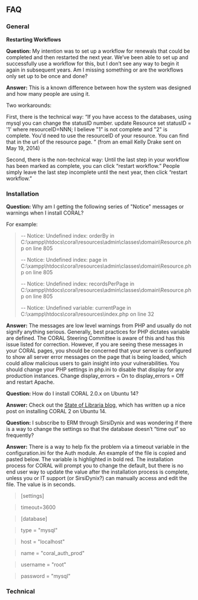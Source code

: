 FAQ
---

### General

**Restarting Workflows**

**Question:** My intention was to set up a workflow for renewals that could be completed and then restarted the next year. We’ve been able to set up and successfully use a workflow for this, but I don’t see any way to begin it again in subsequent years. Am I missing something or are the workflows only set up to be once and done?

**Answer:** This is a known difference between how the system was designed and how many people are using it.

Two workarounds:

First, there is the technical way: “If you have access to the databases, using mysql you can change the statusID number.
update Resource set statusID = '1' where resourceID=NNN;
I believe "1" is not complete and "2" is complete. You'd need to use the resourceID of your resource. You can find that in the url of the resource page. ” (from an email Kelly Drake sent on May 19, 2014)

Second, there is the non-technical way: Until the last step in your workflow has been marked as complete, you can click “restart workflow.” People simply leave the last step incomplete until the next year, then click “restart workflow.”

### Installation

**Question:** Why am I getting the following series of "Notice" messages or warnings when I install CORAL?  

For example:

> -- Notice: Undefined index: orderBy in C:\xampp\htdocs\coral\resources\admin\classes\domain\Resource.php on line 805
> 
> -- Notice: Undefined index: page in C:\xampp\htdocs\coral\resources\admin\classes\domain\Resource.php on line 805
> 
> -- Notice: Undefined index: recordsPerPage in C:\xampp\htdocs\coral\resources\admin\classes\domain\Resource.php on line 805
> 
> -- Notice: Undefined variable: currentPage in C:\xampp\htdocs\coral\resources\index.php on line 32


**Answer:** The messages are low level warnings from PHP and usually do not signify anything serious. Generally, best practices for PHP dictates variable are defined. The CORAL Steering Committee is aware of this and has this issue listed for correction. However, if you are seeing these messages in your CORAL pages, you should be concerned that your server is configured to show all server error messages on the page that is being loaded, which could allow malicious users to gain insight into your vulnerabilities. You should change your PHP settings in php.ini to disable that display for any production instances. Change display_errors = On to display_errors = Off and restart Apache. 

**Question:** How do I install CORAL 2.0.x on Ubuntu 14?

**Answer:** Check out the [State of Libraria blog](http://stateoflibraria.com/2017/02/23/coral-2-on-ubuntu-14/), which has written up a nice post on installing CORAL 2 on Ubuntu 14.


**Question:** I subscribe to ERM through SirsiDynix and was wondering if there is a way to change the settings so that the database doesn’t “time out” so frequently?  

**Answer:** There is a way to help fix the problem via a timeout variable in the configuration.ini for the Auth module. An example of the file is copied and pasted below. The variable is highlighted in bold red. The installation process for CORAL will prompt you to change the default, but there is no end user way to update the value after the installation process is complete, unless you or IT support (or SirsiDynix?) can manually access and edit the file. The value is in seconds.

> [settings]

> timeout=3600

> [database]

> type = "mysql"

> host = "localhost"

> name = "coral_auth_prod"

> username = "root"

> password = "mysql"

### Technical



